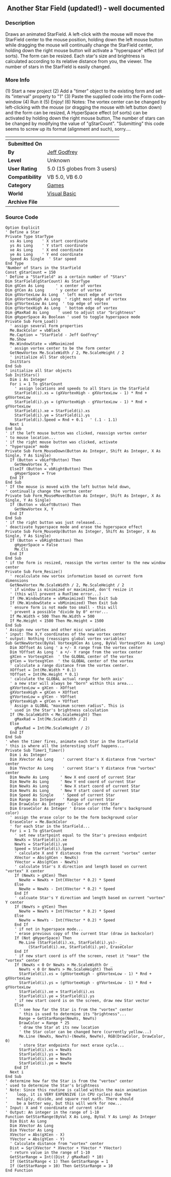 ﻿<div align="center">

## Another Star Field \(updated\!\) \- well documented


</div>

### Description

Draws an animated StarField. A left-click with the mouse will move the StarField center to the mouse position, holding down the left mouse button while dragging the mouse will continually change the StarField center, holding down the right mouse button will activate a "hyperspace" effect (of sorts). The form can be resized. Each star's size and brightness is calculated according to its relative distance from you, the viewer. The number of stars in the StarField is easily changed.
 
### More Info
 
(1) Start a new project (2) Add a "timer" object to the existing form and set its "interval" property to "1" (3) Paste the supplied code into the Form code-window (4) Run it (5) Enjoy! (6) Notes: The vortex center can be changed by left-clicking with the mouse (or dragging the mouse with left button down) and the form can be resized, A HyperSpace effect (of sorts) can be activated by holding down the right mouse button, The number of stars can be changed by modifying the value of "gStarCount". "Submitting" this code seems to screw up its format (alignment and such), sorry....


<span>             |<span>
---                |---
**Submitted On**   |
**By**             |[Jeff Godfrey](https://github.com/Planet-Source-Code/PSCIndex/blob/master/ByAuthor/jeff-godfrey.md)
**Level**          |Unknown
**User Rating**    |5.0 (15 globes from 3 users)
**Compatibility**  |VB 5\.0, VB 6\.0
**Category**       |[Games](https://github.com/Planet-Source-Code/PSCIndex/blob/master/ByCategory/games__1-38.md)
**World**          |[Visual Basic](https://github.com/Planet-Source-Code/PSCIndex/blob/master/ByWorld/visual-basic.md)
**Archive File**   |[](https://github.com/Planet-Source-Code/jeff-godfrey-another-star-field-updated-well-documented__1-2328/archive/master.zip)





### Source Code

```
Option Explicit
' Define a Star
Private Type StarType
  xs As Long    ' X start coordinate
  ys As Long    ' Y start coordinate
  xe As Long    ' X end coordinate
  ye As Long    ' Y end coordinate
  Speed As Single  ' Star speed
End Type
'Number of Stars in the StarField
Const gStarCount = 150
' Define a "StarField" as a certain number of "Stars"
Dim StarField(gStarCount) As StarType
Dim gXCen As Long     ' x center of vortex
Dim gYCen As Long     ' y center of vortex
Dim gXVortexLow As Long  ' left most edge of vortex
Dim gXVortexHigh As Long  ' right most edge of vortex
Dim gYVortexLow As Long  ' top edge of vortex
Dim gYVortexHigh As Long  ' bottom edge of vortex
Dim gMaxRad As Long    ' used to adjust star "brightness"
Dim gHyperSpace As Boolean ' used to toggle hyperspace mode
Private Sub Form_Load()
  ' assign several Form properties
  Me.BackColor = vbBlack
  Me.Caption = "StarField - Jeff Godfrey"
  Me.Show
  Me.WindowState = vbMaximized
  ' assign vortex center to be the form center
  GetNewVortex Me.ScaleWidth / 2, Me.ScaleHeight / 2
  ' initialize all Star objects
  InitStars
End Sub
' initialize all Star objects
Sub InitStars()
  Dim i As Integer
  For i = 1 To gStarCount
    ' assign locations and speeds to all Stars in the StarField
    StarField(i).xs = (gXVortexHigh - gXVortexLow - 1) * Rnd + gXVortexLow
    StarField(i).ys = (gYVortexHigh - gYVortexLow - 1) * Rnd + gYVortexLow
    StarField(i).xe = StarField(i).xs
    StarField(i).ye = StarField(i).ys
    StarField(i).Speed = Rnd + 0.1   ' (.1 - 1.1)
  Next i
End Sub
' if the left mouse button was clicked, reassign vortex center
' to mouse location...
' if the right mouse button was clicked, activate
' "hyperspace" mode
Private Sub Form_MouseDown(Button As Integer, Shift As Integer, X As Single, Y As Single)
  If (Button = vbLeftButton) Then
    GetNewVortex X, Y
  ElseIf (Button = vbRightButton) Then
    gHyperSpace = True
  End If
End Sub
' If the mouse is moved with the left button held down,
' continually change the vortex center
Private Sub Form_MouseMove(Button As Integer, Shift As Integer, X As Single, Y As Single)
  If (Button = vbLeftButton) Then
    GetNewVortex X, Y
  End If
End Sub
' if the right button was just released...
' deactivate hyperspace mode and erase the hyperspace effect
Private Sub Form_MouseUp(Button As Integer, Shift As Integer, X As Single, Y As Single)
  If (Button = vbRightButton) Then
    gHyperSpace = False
    Me.Cls
  End If
End Sub
' if the form is resized, reassign the vortex center to the new window center
Private Sub Form_Resize()
  ' recalculate new vortex information based on current form dimensions
  GetNewVortex Me.ScaleWidth / 2, Me.ScaleHeight / 2
  ' if window is minimized or maximized, don't resize it
  ' (this will prevent a RunTime error...)
  If (Me.WindowState = vbMaximized) Then Exit Sub
  If (Me.WindowState = vbMinimized) Then Exit Sub
  ' ensure form is not made too small - this will
  ' prevent a possible "divide by 0" error...
  If Me.Width < 500 Then Me.Width = 500
  If Me.Height < 1500 Then Me.Height = 1500
End Sub
' Assign new vortex and other misc variables
' input: The X,Y coordinates of the new vortex center
' output: Nothing (reassigns global vortex variables)
Sub GetNewVortex(ByVal VortexgXCen As Long, ByVal VortexgYCen As Long)
  Dim XOffset As Long ' a +/- X range from the vortex center
  Dim YOffset As Long ' a +/- Y range from the vortex center
  gXCen = VortexgXCen  ' the GLOBAL center of the vortex
  gYCen = VortexgYCen  ' the GLOBAL center of the vortex
  ' calculate a range distance from the vortex center.
  XOffset = Int(Me.Width * 0.1)
  YOffset = Int(Me.Height * 0.1)
  ' calculate the GLOBAL actual range for both axis'
  ' a new star will always be "born" within this area...
  gXVortexLow = gXCen - XOffset
  gXVortexHigh = gXCen + XOffset
  gYVortexLow = gYCen - YOffset
  gYVortexHigh = gYCen + YOffset
  ' Assign a GLOBAL "maximum screen radius". This is
  ' used in the Star's brightness calculation
  If (Me.ScaleWidth < Me.ScaleHeight) Then
    gMaxRad = Int(Me.ScaleWidth / 2)
  Else
    gMaxRad = Int(Me.ScaleHeight / 2)
  End If
End Sub
' when the timer fires, animate each Star in the StarField
' this is where all the interesting stuff happens...
Private Sub Timer1_Timer()
  Dim i As Integer
  Dim XVector As Long    ' current Star's X distance from "vortex" center
  Dim YVector As Long    ' current Star's Y distance from "vortex" center
  Dim NewXe As Long     ' New X end coord of current Star
  Dim NewYe As Long     ' New Y end coord of current Star
  Dim NewXs As Long     ' New X start coord of current Star
  Dim NewYs As Long     ' New Y start coord of current Star
  Dim Speed As Single    ' Speed of current Star
  Dim Range As Integer   ' Range of current Star
  Dim DrawColor As Integer ' Color of current Star
  Dim EraseColor As Integer ' Erase color (the form's background color)
  ' assign the erase color to be the form background color
  EraseColor = Me.BackColor
  ' for each Star in the StarField...
  For i = 1 To gStarCount
    ' set new startpoint equal to the Star's previous endpoint
    NewXs = StarField(i).xe
    NewYs = StarField(i).ye
    Speed = StarField(i).Speed
    ' calculate X and Y distances from the current "vortex" center
    XVector = Abs(gXCen - NewXs)
    YVector = Abs(gYCen - NewYs)
    ' calculate Star's X direction and length based on current "vortex" X center
    If (NewXs > gXCen) Then
      NewXe = NewXs + Int(XVector * 0.2) * Speed
    Else
      NewXe = NewXs - Int(XVector * 0.2) * Speed
    End If
    ' calcuate Star's Y direction and length based on current "vortex" Y center
    If (NewYs > gYCen) Then
      NewYe = NewYs + Int(YVector * 0.2) * Speed
    Else
      NewYe = NewYs - Int(YVector * 0.2) * Speed
    End If
    ' if not in hyperspace mode...
    ' erase previous copy of the current Star (draw in backcolor)
    If (Not gHyperSpace) Then
      Me.Line (StarField(i).xs, StarField(i).ys)- _
          (StarField(i).xe, StarField(i).ye), EraseColor
    End If
    ' if new start coord is off the screen, reset it "near" the "vortex" center
    If (NewXs < 0 Or NewXs > Me.ScaleWidth Or _
      NewYs < 0 Or NewYs > Me.ScaleHeight) Then
      StarField(i).xs = (gXVortexHigh - gXVortexLow - 1) * Rnd + gXVortexLow
      StarField(i).ys = (gYVortexHigh - gYVortexLow - 1) * Rnd + gYVortexLow
      StarField(i).xe = StarField(i).xs
      StarField(i).ye = StarField(i).ys
    ' if new start coord is on the screen, draw new Star vector
    Else
      ' see how far the Star is from the "vortex" center
      ' this is used to determine its "brightness"...
      Range = GetStarRange(NewXs, NewYs)
      DrawColor = Range * 25
      ' draw the Star at its new location
      ' the Star color can be changed here (currently yellow...)
      Me.Line (NewXs, NewYs)-(NewXe, NewYe), RGB(DrawColor, DrawColor, 0)
      ' store Star endpoints for next erase cycle...
      StarField(i).xs = NewXs
      StarField(i).ys = NewYs
      StarField(i).xe = NewXe
      StarField(i).ye = NewYe
    End If
  Next i
End Sub
' determine how far the Star is from the "vertex" center
' used to determine the Star's brightness
' Note: Since this routine is called within the main animation
'    loop, it is VERY EXPENSIVE (in CPU cycles) due the
'    muliply, divide, and square root math. There should
'    be a better way, but this will work for now...
' Input: X and Y coordinate of current star
' Output: An integer in the range of 1-10
Function GetStarRange(ByVal X As Long, ByVal Y As Long) As Integer
  Dim Dist As Long
  Dim XVector As Long
  Dim YVector As Long
  XVector = Abs(gXCen - X)
  YVector = Abs(gYCen - Y)
  ' Calculate distance from "vortex" center
  Dist = Sqr(XVector * XVector + YVector * YVector)
  ' return value in the range of 1-10
  GetStarRange = Int((Dist / gMaxRad) * 10)
  If (GetStarRange < 1) Then GetStarRange = 1
  If (GetStarRange > 10) Then GetStarRange = 10
End Function
```

